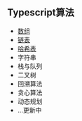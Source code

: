 ## Typescript算法

- [数组](./1.数组/1.二分查找)
- [链表](./2.链表/1.移除链表元素)
- [哈希表](./3.哈希表/1.有效的字母异位词.md)
- 字符串
- 栈与队列
- 二叉树
- 回溯算法
- 贪心算法
- 动态规划
- ...更新中